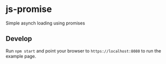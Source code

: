 # js-promise
Simple asynch loading using promises

## Develop
Run `npm start` and point your browser to `https://localhost:8080` to run the example page.
